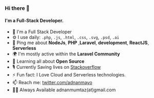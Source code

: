 ### Hi there 👋

#### I'm a Full-Stack Developer.

- 🏢 I'm a Full Stack Developer
- ⚙️ I use daily: `.php`, `.js`, `.html`, `.css`, `.svg`, `.psd`, `.ai`
- 💬 Ping me about **NodeJs**, **PHP** ,**Laravel**, **development**, **ReactJS**, **Serverless**
- 🌍 I'm mostly active within the **Laravel Community**
- 🌱 Learning all about **Open Source**
- 🎙 Currently Saving lives on  [Stackoverflow](https://stackoverflow.com/users/3949993/adnan-mumtaz)
- ⚡️ Fun fact: I Love Cloud and Serverless technologies.
- 📫 Reach me: [twitter.com/adnanmayo](https://twitter.com/adnanmayo)
- 👨‍💼 Always Available adnanmumtaz(at)gmail.com 

